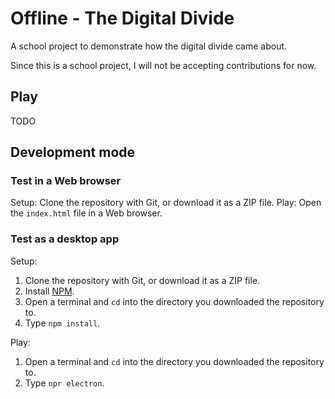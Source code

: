 # Offline - The Digital Divide

A school project to demonstrate how the digital divide came about.

Since this is a school project, I will not be accepting contributions for now.

## Play

TODO

## Development mode

### Test in a Web browser

Setup: Clone the repository with Git, or download it as a ZIP file.
Play: Open the `index.html` file in a Web browser.

### Test as a desktop app

Setup:

1. Clone the repository with Git, or download it as a ZIP file.
2. Install [NPM](https://www.npmjs.com).
3. Open a terminal and `cd` into the directory you downloaded the repository to.
4. Type `npm install`.

Play:

1. Open a terminal and `cd` into the directory you downloaded the repository to.
2. Type `npr electron`.